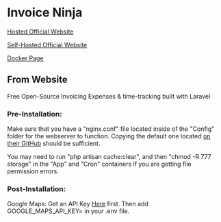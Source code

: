 # Invoice Ninja

[Hosted Official Website](https://www.invoiceninja.com/)

[Self-Hosted Official Website](https://www.invoiceninja.org/)

[Docker Page](https://hub.docker.com/r/invoiceninja/invoiceninja/)

## From Website

Free Open-Source Invoicing
Expenses & time-tracking built with Laravel

### Pre-Installation:

Make sure that you have a "nginx.conf" file located inside of the "Config" folder for the webserver to function.
Copying the default one located [on their GitHub](https://github.com/invoiceninja/dockerfiles/blob/master/docker-compose/nginx.conf) should be sufficient.

You may need to run "php artisan cache:clear", and then "chmod -R 777 storage" in the "App" and "Cron" containers if you are getting file permission errors.

### Post-Installation:

Google Maps:
Get an API Key [Here](https://developers.google.com/maps/documentation/javascript/get-api-key) first.
Then add GOOGLE_MAPS_API_KEY=<your key> in your .env file.